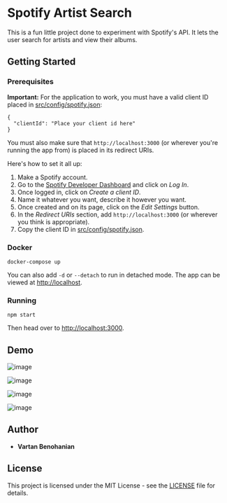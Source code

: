 # Spotify Artist Search

This is a fun little project done to experiment with Spotify's API. It lets the user search for artists and view their albums.

## Getting Started

### Prerequisites

**Important:** For the application to work, you must have a valid client ID placed in [src/config/spotify.json](src/config/spotify.json):

```
{
  "clientId": "Place your client id here"
}
```

You must also make sure that `http://localhost:3000` (or wherever you're running the app from) is placed in its redirect URIs.

Here's how to set it all up:

1. Make a Spotify account.
2. Go to the [Spotify Developer Dashboard](https://developer.spotify.com/dashboard/) and click on _Log In_.
3. Once logged in, click on _Create a client ID_.
4. Name it whatever you want, describe it however you want.
5. Once created and on its page, click on the _Edit Settings_ button.
6. In the _Redirect URIs_ section, add `http://localhost:3000` (or wherever you think is appropriate).
7. Copy the client ID in [src/config/spotify.json](src/config/spotify.json).

### Docker

```
docker-compose up
```

You can also add `-d` or `--detach` to run in detached mode. The app can be viewed at [http://localhost](http://localhost).

### Running

```
npm start
```

Then head over to [http://localhost:3000](http://localhost:3000).

## Demo

![image](https://user-images.githubusercontent.com/23425661/53673452-9ae38700-3c55-11e9-9325-b403cb335721.png)

![image](https://user-images.githubusercontent.com/23425661/53673469-c49cae00-3c55-11e9-8567-eac3f9a7a52e.png)

![image](https://user-images.githubusercontent.com/23425661/53673478-d8e0ab00-3c55-11e9-9b55-d62f683ba91f.png)

![image](https://user-images.githubusercontent.com/23425661/53673488-e5650380-3c55-11e9-8a23-a1ae0f5f8b27.png)

## Author

- **Vartan Benohanian**

## License

This project is licensed under the MIT License - see the [LICENSE](LICENSE) file for details.
